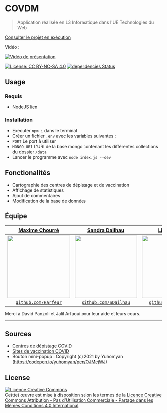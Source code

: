 # COVDM
 
> Application réalisée en L3 Informatique dans l'UE Technologies du Web

[Consulter le projet en exécution](https://covdm.herokuapp.com/)

Vidéo :

[![Vidéo de présentation](https://img.youtube.com/vi/8GVctWU7Imo/0.jpg)](https://www.youtube.com/watch?v=8GVctWU7Imo)

[![License: CC BY-NC-SA 4.0](https://img.shields.io/badge/License-CC%20BY--NC--SA%204.0-lightgrey.svg)](https://creativecommons.org/licenses/by-nc-sa/4.0/) [![dependencies Status](https://david-dm.org/Harfeur/COVDM/status.svg)](https://david-dm.org/Harfeur/COVDM)
## Usage

### Requis

- NodeJS [lien](https://nodejs.org/en/download/)

### Installation

- Executer `npm i` dans le terminal
- Créer un fichier `.env` avec les variables suivantes :
 - `PORT` Le port à utiliser
 - `MONGO_URI` L'URI de la base mongo contenant les différentes collections du dossier `/data`
- Lancer le programme avec `node index.js --dev`

## Fonctionalités

- Cartographie des centres de dépistage et de vaccination
- Affichage de statistiques
- Ajout de commentaires
- Modification de la base de données

## Équipe

| <a href="https://www.github.com/Harfeur" target="_blank">**Maxime Chourré**</a> | <a href="https://www.github.com/SDailhau" target="_blank">**Sandra Dailhau**</a> | <a href="https://www.github.com/Llaplace" target="_blank">**Lisa Laplace**</a> |
| :---: |:---:| :---:|
| <a href="https://www.github.com/Harfeur" target="_blank"><img src="https://www.github.com/Harfeur.png" width=200 height=200 ></a> | <a href="https://www.github.com/SDailhau" target="_blank"><img src="https://www.github.com/SDailhau.png" width=200 height=200 ></a> | <a href="https://www.github.com/Llaplace" target="_blank"><img src="https://www.github.com/Llaplace.png" width=200 height=200 ></a> |
| <a href="https://www.github.com/Harfeur" target="_blank">`github.com/Harfeur`</a> | <a href="https://www.github.com/SDailhau" target="_blank">`github.com/SDailhau`</a> | <a href="http://github.com/Llaplace" target="_blank">`github.com/Llaplace`</a> |

Merci à David Panzoli et Jalil Arfaoui pour leur aide et leurs cours.

---

## Sources

- [Centres de dépistage COVID](https://www.data.gouv.fr/fr/datasets/sites-de-prelevements-pour-les-tests-covid/)
- [SItes de vaccination COVID](https://www.data.gouv.fr/fr/datasets/lieux-de-vaccination-contre-la-covid-19/)
- Bouton mini-popup : Copyright (c) 2021 by Yuhomyan (https://codepen.io/yuhomyan/pen/OJMejWJ)

## License

<a rel="license" href="http://creativecommons.org/licenses/by-nc-sa/4.0/"><img alt="Licence Creative Commons" style="border-width:0" src="https://i.creativecommons.org/l/by-nc-sa/4.0/88x31.png" /></a><br />Ce(tte) œuvre est mise à disposition selon les termes de la <a rel="license" href="http://creativecommons.org/licenses/by-nc-sa/4.0/">Licence Creative Commons Attribution - Pas d’Utilisation Commerciale - Partage dans les Mêmes Conditions 4.0 International</a>.
